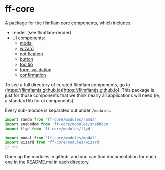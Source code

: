 # ff-core

A package for the flimflam core components, which includes:

* render (see flimflam-render)
* UI components:
  * [modal](/modules/modals)
  * [wizard](/modules/wizard)
  * [notification](/modules/wizard)
  * [button](/modules/button)
  * [tooltip](/modules/tooltip)
  * [form-validation](/modules/form-validation)
  * [confirmation](/modules/confirmation)


To see a full directory of curated flimflam components, go to
(https://flimflamjs.github.io)[https://flimflamjs.github.io]. This package is
just for those components that we think nearly all applications will need (ie,
a standard lib for ui components).

Every sub-module is separated out under `/modules`. 

```js
import ramda from 'ff-core/modules/ramda'
import snabbdom from 'ff-core/modules/snabbdom'
import flyd from 'ff-core/modules/flyd'

import modal from 'ff-core/modules/modal'
import wizard from 'ff-core/modules/wizard'
// etc
```

Open up the modules in github, and you can find documentation for each one in the README.md in each directory.


